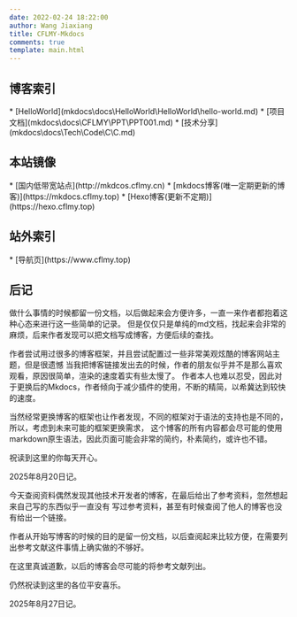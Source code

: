 ```yaml
---
date: 2022-02-24 18:22:00
author: Wang Jiaxiang
title: CFLMY-Mkdocs
comments: true
template: main.html
---
```

## 博客索引
<div class="grid cards" markdown>
* [HelloWorld](mkdocs\docs\HelloWorld\HelloWorld\hello-world.md)
* [项目文档](mkdocs\docs\CFLMY\PPT\PPT001.md)
* [技术分享](mkdocs\docs\Tech\Code\C\C.md)
</div>

## 本站镜像
<div class="grid cards" markdown>
* [国内低带宽站点](http://mkdcos.cflmy.cn)
* [mkdocs博客(唯一定期更新的博客)](https://mkdocs.cflmy.top)
* [Hexo博客(更新不定期)](https://hexo.cflmy.top)
</div>

## 站外索引
<div class="grid cards" markdown>
* [导航页](https://www.cflmy.top)
</div>

## 后记
做什么事情的时候都留一份文档，以后做起来会方便许多，一直一来作者都抱着这种心态来进行这一些简单的记录。
但是仅仅只是单纯的md文档，找起来会非常的麻烦，后来作者发现可以把文档写成博客，方便后续的查找。

作者尝试用过很多的博客框架，并且尝试配置过一些非常美观炫酷的博客网站主题，但是很遗憾
当我把博客链接发出去的时候，作者的朋友似乎并不是那么喜欢观看，原因很简单，渲染的速度着实有些太慢了。
作者本人也难以忍受，因此对于更换后的Mkdocs，作者倾向于减少插件的使用，不断的精简，以希冀达到较快的速度。

当然经常更换博客的框架也让作者发现，不同的框架对于语法的支持也是不同的，所以，考虑到未来可能的框架更换需求，
这个博客的所有内容都会尽可能的使用markdown原生语法，因此页面可能会非常的简约，朴素简约，或许也不错。

祝读到这里的你每天开心。

2025年8月20日记。

今天查阅资料偶然发现其他技术开发者的博客，在最后给出了参考资料，忽然想起来自己写的东西似乎一直没有
写过参考资料，甚至有时候查阅了他人的博客也没有给出一个链接。

作者从开始写博客的时候的目的是留一份文档，以后查阅起来比较方便，在需要列出参考文献这件事情上确实做的不够好。

在这里真诚道歉，以后的博客会尽可能的将参考文献列出。

仍然祝读到这里的各位平安喜乐。

2025年8月27日记。